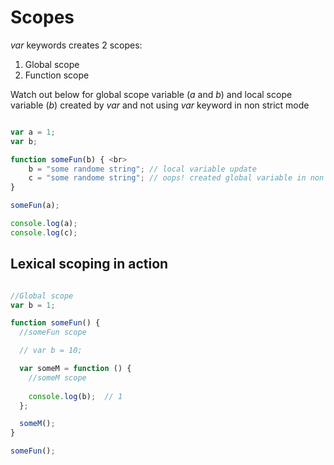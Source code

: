# **Scopes**

*var* keywords creates 2 scopes:
1. Global scope
2. Function scope


Watch out below for global scope variable (*a* and *b*) and local scope variable (*b*) created by *var* and not using *var* keyword in non strict mode

```js 

var a = 1;
var b;

function someFun(b) { <br>
    b = "some randome string"; // local variable update
    c = "some randome string"; // oops! created global variable in non strict mode
}

someFun(a);

console.log(a);
console.log(c);
```


## **Lexical scoping in action**

```js 

//Global scope 
var b = 1;

function someFun() {
  //someFun scope

  // var b = 10;

  var someM = function () {
    //someM scope
    
    console.log(b);  // 1
  };

  someM();
}

someFun();
```